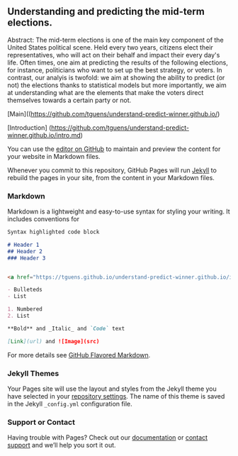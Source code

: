 ## Understanding and predicting the mid-term elections.

Abstract: The mid-term elections is one of the main key component of the United States political scene. Held every two years, citizens elect their representatives, who will act on their behalf and impact their every day's life. 
Often times, one aim at predicting the results of the following elections, for instance, politicians who want to set up the best strategy, or voters. In contrast, our analyis is twofold: we aim at showing the ability to predict (or not) the elections thanks to statistical models but more importantly, we aim at understanding what are the elements that make the voters direct themselves towards a certain party or not. 

[Main]((https://github.com/tguens/understand-predict-winner.github.io/)


[Introduction] (https://github.com/tguens/understand-predict-winner.github.io/intro.md)


You can use the [editor on GitHub](https://github.com/tguens/understand-predict-winner.github.io/edit/master/index.md) to maintain and preview the content for your website in Markdown files.

Whenever you commit to this repository, GitHub Pages will run [Jekyll](https://jekyllrb.com/) to rebuild the pages in your site, from the content in your Markdown files.

### Markdown

Markdown is a lightweight and easy-to-use syntax for styling your writing. It includes conventions for

```markdown
Syntax highlighted code block

# Header 1
## Header 2
### Header 3


<a href="https://tguens.github.io/understand-predict-winner.github.io/intro.html/">Page 2</a>

- Bulleteds
- List

1. Numbered
2. List

**Bold** and _Italic_ and `Code` text

[Link](url) and ![Image](src)
```

For more details see [GitHub Flavored Markdown](https://guides.github.com/features/mastering-markdown/).

### Jekyll Themes

Your Pages site will use the layout and styles from the Jekyll theme you have selected in your [repository settings](https://github.com/tguens/understand-predict-winner.github.io/settings). The name of this theme is saved in the Jekyll `_config.yml` configuration file.

### Support or Contact

Having trouble with Pages? Check out our [documentation](https://help.github.com/categories/github-pages-basics/) or [contact support](https://github.com/contact) and we’ll help you sort it out.
